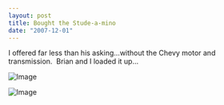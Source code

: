 ```yaml
---
layout: post
title: Bought the Stude-a-mino
date: "2007-12-01"
---
```


I offered far less than his asking…without the Chevy motor and transmission.  Brian and I loaded it up…

![Image](/images/pop/Kart_Hauler_Blog/2-DSCN0081-1.jpg)

![Image](/images/pop/Kart_Hauler_Blog/2-DSCN0082.jpg)
